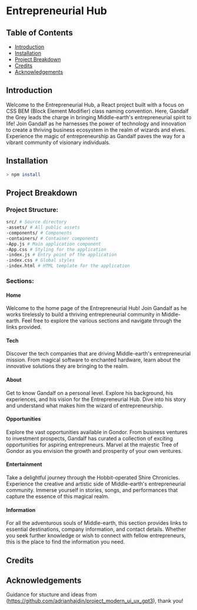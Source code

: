 # Entrepreneurial Hub

## Table of Contents
- [Introduction](#introduction)
- [Installation](#installation)
- [Project Breakdown](#project-breakdown)
- [Credits](#credits)
- [Acknowledgements](#acknowledgements)

## Introduction
Welcome to the Entrepreneurial Hub, a React project built with a focus on CSS BEM (Block Element Modifier) class naming convention. Here, Gandalf the Grey leads the charge in bringing Middle-earth's entrepreneurial spirit to life! Join Gandalf as he harnesses the power of technology and innovation to create a thriving business ecosystem in the realm of wizards and elves. Experience the magic of entrepreneurship as Gandalf paves the way for a vibrant community of visionary individuals.

## Installation 
```sh
> npm install 
```
## Project Breakdown

### Project Structure:
```sh 
src/ # Source directory
-assets/ # All public assets
-components/ # Components
-containers/ # Container components
-App.js # Main application component
-App.css # Styling for the application
-index.js # Entry point of the application
-index.css # Global styles
-index.html # HTML template for the application
```
### Sections:

#### Home

Welcome to the home page of the Entrepreneurial Hub! Join Gandalf as he works tirelessly to build a thriving entrepreneurial community in Middle-earth. Feel free to explore the various sections and navigate through the links provided.

#### Tech

Discover the tech companies that are driving Middle-earth's entrepreneurial mission. From magical software to enchanted hardware, learn about the innovative solutions they are bringing to the realm.

#### About

Get to know Gandalf on a personal level. Explore his background, his experiences, and his vision for the Entrepreneurial Hub. Dive into his story and understand what makes him the wizard of entrepreneurship.

#### Opportunities

Explore the vast opportunities available in Gondor. From business ventures to investment prospects, Gandalf has curated a collection of exciting opportunities for aspiring entrepreneurs. Marvel at the majestic Tree of Gondor as you envision the growth and prosperity of your own ventures.

#### Entertainment

Take a delightful journey through the Hobbit-operated Shire Chronicles. Experience the creative and artistic side of Middle-earth's entrepreneurial community. Immerse yourself in stories, songs, and performances that capture the essence of this magical realm.

#### Information

For all the adventurous souls of Middle-earth, this section provides links to essential destinations, company information, and contact details. Whether you seek further knowledge or wish to connect with fellow entrepreneurs, this is the place to find the information you need.

## Credits



## Acknowledgements


Guidance for stucture and ideas from (https://github.com/adrianhajdin/project_modern_ui_ux_gpt3), thank you!

